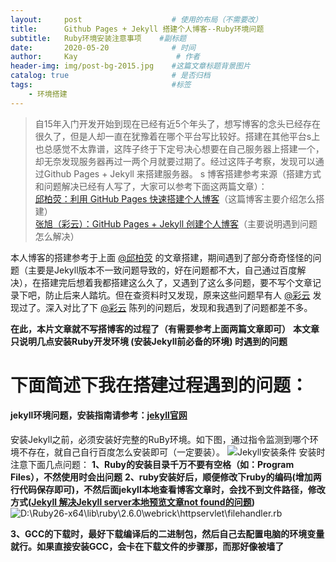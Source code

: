 ```yaml
---
layout:     post                    # 使用的布局（不需要改）
title:      Github Pages + Jekyll 搭建个人博客--Ruby环境问题               # 标题 
subtitle:   Ruby环境安装注意事项	#副标题
date:       2020-05-20              # 时间
author:     Kay                      # 作者
header-img: img/post-bg-2015.jpg    #这篇文章标题背景图片
catalog: true                       # 是否归档
tags:                               #标签
    - 环境搭建
---
```


>   自15年入门开发开始到现在已经有近5个年头了，想写博客的念头已经存在很久了，但是人却一直在犹豫着在哪个平台写比较好。搭建在其他平台s上也总感觉不太靠谱，这阵子终于下定号决心想要在自己服务器上搭建一个，却无奈发现服务器再过一两个月就要过期了。经过这阵子考察，发现可以通过Github Pages + Jekyll 来搭建服务器。
s
博客搭建参考来源（搭建方式和问题解决已经有人写了，大家可以参考下面这两篇文章）：  
[邱柏荧：利用 GitHub Pages 快速搭建个人博客](https://www.jianshu.com/p/e68fba58f75c)（这篇博客主要介绍怎么搭建）  
[张旭（彩云）：GitHub Pages + Jekyll 创建个人博客](https://www.jianshu.com/p/9535334ffd54?appinstall=0)（主要说明遇到问题怎么解决）

本人博客的搭建参考于上面 [@邱柏荧]() 的文章搭建，期间遇到了部分奇奇怪怪的问题（主要是Jekyll版本不一致问题导致的，好在问题都不大，自己通过百度解决），在搭建完后想着我都搭建这么久了，又遇到了这么多问题，要不写个文章记录下吧，防止后来人踏坑。但在查资料时又发现，原来这些问题早有人 [@彩云]() 发现过了。深入对比了下 [@彩云]() 陈列的问题后，发现和我遇到了问题都差不多。

**在此，本片文章就不写搭博客的过程了（有需要参考上面两篇文章即可）**
**本文章只说明几点安装Ruby开发环境 (安装Jekyll前必备的环境) 时遇到的问题**

# 下面简述下我在搭建过程遇到的问题：
#### jekyll环境问题，安装指南请参考：[jekyll官网](https://www.jekyll.com.cn/)
安装Jekyll之前，必须安装好完整的RuBy环境。如下图，通过指令监测到哪个环境不存在，就自己自行百度怎么安装即可（一定要装）。
![Jekyll安装条件](https://upload-images.jianshu.io/upload_images/23466769-f3944c50ee65f11b.png?imageMogr2/auto-orient/strip%7CimageView2/2/w/700)
安装时注意下面几点问题：
**1、Ruby的安装目录千万不要有空格（如：Program Files），不然使用时会出问题**
**2、ruby安装好后，顺便修改下ruby的编码(增加两行代码保存即可)，不然后面jekyll本地查看博客文章时，会找不到文件路径，修改方式([Jekyll 解决Jekyll server本地预览文章not found的问题](https://blog.csdn.net/u010632165/article/details/103538062))**
![D:\Ruby26-x64\lib\ruby\2.6.0\webrick\httpservlet\filehandler.rb](https://upload-images.jianshu.io/upload_images/23466769-c144b36e4d28a086.png?imageMogr2/auto-orient/strip%7CimageView2/2/w/550)

**3、GCC的下载时，最好下载编译后的二进制包，然后自己去配置电脑的环境变量就行。如果直接安装GCC，会卡在下载文件的步骤那，而那好像被墙了**








